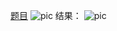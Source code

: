 [题目](https://leetcode.cn/problems/daily-temperatures/description/?envType=study-plan-v2&envId=top-100-liked)
![pic](img.png)
结果：
![pic](result.png)